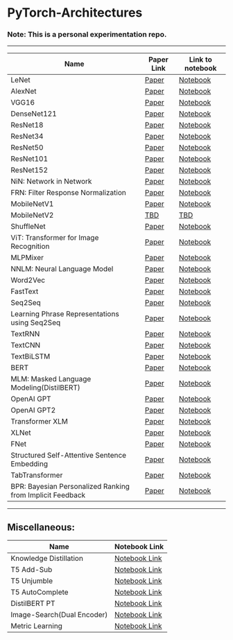 # PyTorch-Architectures

### Note: This is a personal experimentation repo.

-----------------------------------------------------------------------------

| Name | Paper Link | Link to notebook |
| ---- | ---------- | ---------------- |
| LeNet | [Paper](http://yann.lecun.com/exdb/publis/pdf/lecun-98.pdf) | [Notebook](https://nbviewer.jupyter.org/github/vishal-burman/PyTorch-Architectures/blob/master/modeling_LeNet/test_sample_LeNet.ipynb) |
| AlexNet | [Paper](https://proceedings.neurips.cc/paper/2012/file/c399862d3b9d6b76c8436e924a68c45b-Paper.pdf) | [Notebook](https://nbviewer.jupyter.org/github/vishal-burman/PyTorch-Architectures/blob/master/modeling_AlexNet/test_sample_AlexNet.ipynb) |
| VGG16 | [Paper](https://arxiv.org/pdf/1409.1556.pdf) | [Notebook](https://nbviewer.jupyter.org/github/vishal-burman/PyTorch-Architectures/blob/master/modeling_VGG16/VGG16-CIFAR10.ipynb) |
| DenseNet121 | [Paper](https://arxiv.org/pdf/1608.06993) | [Notebook](https://nbviewer.jupyter.org/github/vishal-burman/PyTorch-Architectures/blob/master/modeling_DenseNet121/test_sample_DenseNet121.ipynb) |
| ResNet18 | [Paper](https://arxiv.org/pdf/1512.03385) | [Notebook](https://nbviewer.jupyter.org/github/vishal-burman/PyTorch-Architectures/blob/master/modeling_ResNet/test_sample_ResNet18.ipynb) |
| ResNet34 | [Paper](https://arxiv.org/pdf/1512.03385)| [Notebook](https://nbviewer.jupyter.org/github/vishal-burman/PyTorch-Architectures/blob/master/modeling_ResNet/test_sample_ResNet34.ipynb) |
| ResNet50 | [Paper](https://arxiv.org/pdf/1512.03385) | [Notebook](https://nbviewer.jupyter.org/github/vishal-burman/PyTorch-Architectures/blob/master/modeling_ResNet/test_sample_ResNet50.ipynb?flush_cache=true) |
| ResNet101 | [Paper](https://arxiv.org/pdf/1512.03385) | [Notebook](https://nbviewer.jupyter.org/github/vishal-burman/PyTorch-Architectures/blob/master/modeling_ResNet/test_sample_ResNet101.ipynb) |
| ResNet152 | [Paper](https://arxiv.org/pdf/1512.03385) | [Notebook](https://nbviewer.jupyter.org/github/vishal-burman/PyTorch-Architectures/blob/master/modeling_ResNet/test_sample_ResNet152.ipynb?flush_cache=true) |
| NiN: Network in Network | [Paper](https://arxiv.org/pdf/1312.4400) | [Notebook](https://github.com/vishal-burman/PyTorch-Architectures/blob/master/modeling_NiN/test_sample_NiN.ipynb) |
| FRN: Filter Response Normalization | [Paper](https://arxiv.org/pdf/1911.09737) | [Notebook](https://nbviewer.jupyter.org/github/vishal-burman/PyTorch-Architectures/blob/master/modeling_FRN/test_sample_FRN.ipynb) |
| MobileNetV1 | [Paper](https://arxiv.org/pdf/1704.04861) | [Notebook](https://nbviewer.jupyter.org/github/vishal-burman/PyTorch-Architectures/blob/master/modeling_MobileNetV1/test_sample_MobileNetV1.ipynb) | 
| MobileNetV2 | [TBD](https://arxiv.org/pdf/1801.04381) | [TBD](https://nbviewer.jupyter.org/github/vishal-burman/PyTorch-Architectures/blob/master/modeling_MobileNetV2/test_sample_MobileNetV2.ipynb) |
| ShuffleNet | [Paper](https://arxiv.org/pdf/1707.01083) | [Notebook](https://nbviewer.jupyter.org/github/vishal-burman/PyTorch-Architectures/blob/master/modeling_ShuffleNet/test_sample_ShuffleNet.ipynb) |
| ViT: Transformer for Image Recognition | [Paper](https://arxiv.org/pdf/2010.11929) | [Notebook](https://nbviewer.jupyter.org/github/vishal-burman/PyTorch-Architectures/blob/master/modeling_ViT/test_sample_ViT.ipynb) |
| MLPMixer | [Paper](https://arxiv.org/pdf/2105.01601) | [Notebook](https://nbviewer.jupyter.org/github/vishal-burman/PyTorch-Architectures/blob/master/modeling_MLPMixer/test_sample_MLPMixer.ipynb) |
| NNLM: Neural Language Model | [Paper](https://www.jmlr.org/papers/volume3/bengio03a/bengio03a.pdf) | [Notebook](https://nbviewer.jupyter.org/github/vishal-burman/PyTorch-Architectures/blob/master/modeling_NNLM/test_sample_NNLM.ipynb) |
| Word2Vec | [Paper](https://papers.nips.cc/paper/5021-distributed-representations-of-words-and-phrases-and-their-compositionality.pdf) | [Notebook](https://nbviewer.jupyter.org/github/vishal-burman/PyTorch-Architectures/blob/master/modeling_Word2Vec/test_sample_Word2Vec.ipynb) |
| FastText | [Paper](https://arxiv.org/pdf/1607.01759) | [Notebook](https://nbviewer.jupyter.org/github/vishal-burman/PyTorch-Architectures/blob/master/modeling_FastText/test_sample_FastText.ipynb) |
| Seq2Seq | [Paper](https://arxiv.org/pdf/1409.3215) | [Notebook](https://nbviewer.jupyter.org/github/vishal-burman/PyTorch-Architectures/blob/master/modeling_Seq2Seq/test_sample_Seq2Seq.ipynb) |
| Learning Phrase Representations using Seq2Seq | [Paper](https://arxiv.org/pdf/1406.1078) | [Notebook](https://nbviewer.jupyter.org/github/vishal-burman/PyTorch-Architectures/blob/master/modeling_Seq2SeqPR/test_sample_Seq2SeqPR.ipynb) |
| TextRNN | [Paper](https://onlinelibrary.wiley.com/doi/abs/10.1207/s15516709cog1402_1) | [Notebook](https://nbviewer.jupyter.org/github/vishal-burman/PyTorch-Architectures/blob/master/modeling_TextRNN/test_sample_TextRNN.ipynb) |
| TextCNN | [Paper](https://arxiv.org/pdf/1408.5882) | [Notebook](https://nbviewer.jupyter.org/github/vishal-burman/PyTorch-Architectures/blob/master/modeling_TextCNN/test_sample_TextCNN.ipynb) |
| TextBiLSTM | [Paper](https://www.bioinf.jku.at/publications/older/2604.pdf) | [Notebook](https://nbviewer.jupyter.org/github/vishal-burman/PyTorch-Architectures/blob/master/modeling_TextBiLSTM/test_sample_TextBiLSTM.ipynb) |
| BERT | [Paper](https://arxiv.org/pdf/1810.04805.pdf) | [Notebook](https://nbviewer.jupyter.org/github/vishal-burman/PyTorch-Architectures/blob/master/modeling_BERT/test_sample_BERT.ipynb) |
| MLM: Masked Language Modeling(DistilBERT) | [Paper](https://arxiv.org/pdf/1810.04805.pdf) | [Notebook](https://nbviewer.jupyter.org/github/vishal-burman/PyTorch-Architectures/blob/master/research/modeling_MLM/test_sample_MLM.ipynb) |
| OpenAI GPT | [Paper](https://cdn.openai.com/research-covers/language-unsupervised/language_understanding_paper.pdf) | [Notebook](https://nbviewer.jupyter.org/github/vishal-burman/PyTorch-Architectures/blob/master/modeling_OpenAI/test_sample_OpenAI.ipynb) |
| OpenAI GPT2 | [Paper](https://cdn.openai.com/better-language-models/language_models_are_unsupervised_multitask_learners.pdf) | [Notebook](https://nbviewer.jupyter.org/github/vishal-burman/PyTorch-Architectures/blob/master/modeling_GPT2/test_sample_GPT2.ipynb) |
| Transformer XLM | [Paper](https://arxiv.org/pdf/1901.07291.pdf) | [Notebook](https://nbviewer.jupyter.org/github/vishal-burman/PyTorch-Architectures/blob/master/modeling_XLM/test_sample_XLM.ipynb) |
| XLNet | [Paper](https://arxiv.org/pdf/1906.08237) | [Notebook](https://nbviewer.jupyter.org/github/vishal-burman/PyTorch-Architectures/blob/master/modeling_XLNet/test_sample_XLNet.ipynb) |
| FNet | [Paper](https://arxiv.org/pdf/2105.03824) | [Notebook](https://nbviewer.jupyter.org/github/vishal-burman/PyTorch-Architectures/blob/master/modeling_FNet/test_sample_FNet.ipynb) |
| Structured Self-Attentive Sentence Embedding | [Paper](https://arxiv.org/pdf/1703.03130) | [Notebook](https://nbviewer.jupyter.org/github/vishal-burman/PyTorch-Architectures/blob/master/modeling_SSE/test_sample_SSE.ipynb) |
| TabTransformer | [Paper](https://arxiv.org/pdf/2012.06678) | [Notebook](https://nbviewer.jupyter.org/github/vishal-burman/PyTorch-Architectures/blob/master/modeling_TabTransformer/test_sample_TabTransformer.ipynb) |
| BPR: Bayesian Personalized Ranking from Implicit Feedback | [Paper](https://arxiv.org/ftp/arxiv/papers/1205/1205.2618.pdf) | [Notebook](https://nbviewer.jupyter.org/github/vishal-burman/PyTorch-Architectures/blob/master/modeling_BPR/test_sample_BPR.ipynb) |

------------------------------------------------------------------------------------

## Miscellaneous:

| Name | Notebook Link |
| ---- | ------------- |
| Knowledge Distillation | [Notebook Link](https://nbviewer.jupyter.org/github/vishal-burman/PyTorch-Architectures/blob/master/misc/Knowledge_Distillation.ipynb) |
| T5 Add-Sub | [Notebook Link](https://nbviewer.jupyter.org/github/vishal-burman/PyTorch-Architectures/blob/master/misc/T5_Math_Add_Sub.ipynb) |
| T5 Unjumble | [Notebook Link](https://nbviewer.jupyter.org/github/vishal-burman/PyTorch-Architectures/blob/master/misc/T5Unjumble.ipynb) |
| T5 AutoComplete | [Notebook Link](https://nbviewer.jupyter.org/github/vishal-burman/PyTorch-Architectures/blob/master/misc/test_sample_T5AutoComplete.ipynb?flush_cache=true) |
| DistilBERT PT | [Notebook Link](https://github.com/vishal-burman/PyTorch-Architectures/blob/master/misc/test_sample_DistilBERT_PT.ipynb) |
| Image-Search(Dual Encoder) | [Notebook Link](https://nbviewer.jupyter.org/github/vishal-burman/PyTorch-Architectures/blob/master/misc/Image_Search%28Dual_Encoder%29.ipynb) |
| Metric Learning | [Notebook Link](https://github.com/vishal-burman/PyTorch-Architectures/blob/master/misc/Metric_Learning.ipynb) |
